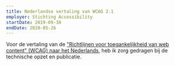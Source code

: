 ```yaml
---
title: Nederlandse vertaling van WCAG 2.1
employer: Stichting Accessibility
startDate: 2019-09-30
endDate: 2020-05-26
---
```

Voor de vertaling van de ["Richtlijnen voor toegankelijkheid van web content" (WCAG) naar het Nederlands](https://www.w3.org/Translations/WCAG21-nl/), heb ik zorg gedragen bij de technische opzet en publicatie.